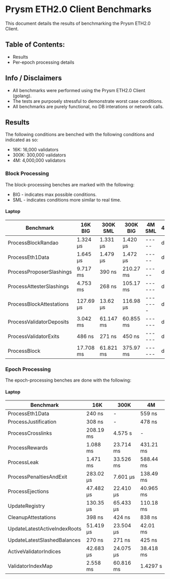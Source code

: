 # Prysm ETH2.0 Client Benchmarks

This document details the results of benchmarking the Prysm ETH2.0 Client.

## Table of Contents:

* Results
* Per-epoch processing details

## Info / Disclaimers

* All benchmarks were performed using the Prysm ETH2.0 Client (golang).
* The tests are purposely stressful to demonstrate worst case conditions.
* All benchmarks are purely functional, no DB interations or network calls.

## Results

The following conditions are benched with the following conditions and indicated as so:

* 16K: 16,000 validators
* 300K: 300,000 validators
* 4M: 4,000,000 validators

### Block Processing

The block-processing benches are marked with the following:

* BIG - indicates max possible conditions.
* SML - indicates conditions more similar to real time.

#### Laptop

| Benchmark             |   16K BIG  | 300K SML | 300K BIG | 4M SML | 4M BIG |
| --------------------- | ---------- | -------- | -------- | ------ | ------ |
| ProcessBlockRandao       | 1.324 μs | 1.331 μs | 1.420 μs | ----- | dddsad |
| ProcessEth1Data          | 1.645 μs  | 1.479 μs | 1.472 μs | ----- | dddsad |
| ProcessProposerSlashings | 9.717 ms  |  390 ns  | 210.27 ms | ----- | dddsad |
| ProcessAttesterSlashings | 4.753 ms  |  268 ns  | 105.17 ms | ------ | dddsad |
| ProcessBlockAttestations | 127.69 μs | 13.62 μs | 116.98 μs | ------- | dddsad |
| ProcessValidatorDeposits | 3.042 ms  | 61.147 ms | 60.855 ms | ------ | dddsad |
| ProcessValidatorExits    |  486 ns   |  271 ns  | 450 ns  | ------ | dddsad |
| ProcessBlock             | 17.708 ms | 61.821 ms | 375.97 ms | ------ | dddsad |


### Epoch Processing

The epoch-processing benches are done with the following:


#### Laptop

| Benchmark             | 16K     |    300K    |   4M    |
| --------------------- | ------- | ---------- | -------- |
| ProcessEth1Data       | 240 ns  |         -   | 559 ns |
| ProcessJustification  | 308 ns   |        -   | 478 ns  |
| ProcessCrosslinks     | 208.19 ms |  4.575 s  |  -       |
| ProcessRewards         | 1.088 ms | 23.714 ms | 431.21 ms |
| ProcessLeak             | 1.471 ms | 33.526 ms | 588.44 ms |
| ProcessPenaltiesAndExit  | 283.02 μs | 7.601 μs | 138.49 ms |
| ProcessEjections          | 47.482 μs | 22.410 μs | 40.965 ms |
| UpdateRegistry             | 130.35 μs | 65.433 μs | 110.18 ms |
| CleanupAttestations         |   398 ns  |  424 ns  |  838 ns  |
| UpdateLatestActiveIndexRoots | 51.419 μs | 23.504 μs | 42.01 ms |
| UpdateLatestSlashedBalances | 270 ns    |   271 ns  |  425 ns   |
| ActiveValidatorIndices      | 42.683 μs | 24.075 μs | 38.418 ms |
| ValidatorIndexMap           | 2.558 ms  |  60.816 ms  | 1.4297 s |
